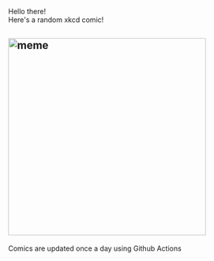 Hello there! <br>Here's a random xkcd comic!<br>
## <img src="https://imgs.xkcd.com/comics/dubious_islands.png" alt="meme" width="400"/><br>
Comics are updated once a day using Github Actions